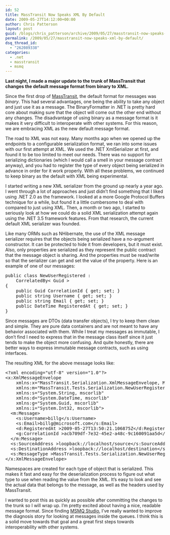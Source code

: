 ```yaml
---
id: 52
title: MassTransit Now Speaks XML By Default
date: 2009-05-27T14:12:00+00:00
author: Chris Patterson
layout: post
guid: /blogs/chris_patterson/archive/2009/05/27/masstransit-now-speaks-xml-by-default.aspx
permalink: /2009/05/27/masstransit-now-speaks-xml-by-default/
dsq_thread_id:
  - "262089338"
categories:
  - .net
  - masstransit
  - msmq
---
```

**Last night, I made a major update to the trunk of MassTransit that changes the default message format from binary to XML.** 

Since the first drop of [MassTransit](http://code.google.com/p/masstransit/), the default format for messages was _binary_. This had several advantages, one being the ability to take any object and just use it as a message. The BinaryFormatter in .NET is pretty hard core about making sure that the object will come out the other end without any changes. The disadvantage of using binary as a message format is it makes it very difficult to interoperate with other systems. For this reason, we are embracing XML as the new default message format. 

The road to XML was not easy. Many months ago when we opened up the endpoints to a configurable serialization format, we ran into some issues with our first attempt at XML. We used the .NET XmlSerializer at first, and found it to be too limited to meet our needs. There was no support for serializing dictionaries (which I would call a smell in your message contract anyway), and you had to register the type of every object being serialized in advance in order for it work properly. With all these problems, we continued to keep binary as the default with XML being experimental. 

I started writing a new XML serializer from the ground up nearly a year ago. I went through a lot of approaches and just didn&#8217;t find something that I liked using .NET 2.0 as the framework. I looked at a more Google Protocol Buffers technique for a while, but found it a little cumbersome to deal with compared to just using XML. Then, a month or two ago, I started to seriously look at how we could do a solid XML serialization attempt again using the .NET 3.5 framework features. From that research, the current default XML serializer was founded. 

Like many ORMs such as NHibernate, the use of the XML message serializer requires that the objects being serialized have a no-argument constructor. It can be protected to hide it from developers, but it must exist. Also, only properties are serialized as they represent the public contract that the message object is sharing. And the properties must be read/write so that the serializer can get and set the value of the property. Here is an example of one of our messages: 

<pre>public class NewUserRegistered : 
	CorrelatedBy&lt; Guid &gt;
{
	public Guid CorrelationId { get; set; }
	public string Username { get; set; }
	public string Email { get; set; }
	public DateTime RegisteredAt { get; set; }
}
</pre>

Since messages are DTOs (data transfer objects), I try to keep them clean and simple. They are pure data containers and are not meant to have any behavior associated with them. While I treat my messages as immutable, I don&#8217;t find I need to express that in the message class itself since it just tends to make the object more confusing. And quite honestly, there are better ways to express immutable message contracts, such as using interfaces. 

The resulting XML for the above message looks like: 

<pre>&lt;?xml encoding="utf-8" version="1.0"?&gt;
&lt;x:XmlMessageEnvelope 
	xmlns:x="MassTransit.Serialization.XmlMessageEnvelope, MassTransit"
	xmlns:m="MassTransit.Tests.Serialization.NewUserRegistered, MassTransit.Tests" 
	xmlns:s="System.String, mscorlib" 
	xmlns:d="System.DateTime, mscorlib" 
	xmlns:g="System.Guid, mscorlib" 
	xmlns:i="System.Int32, mscorlib"&gt;
  &lt;m:Message&gt;
    &lt;s:Username&gt;billg&lt;/s:Username&gt;
    &lt;s:Email&gt;billg@microsoft.com&lt;/s:Email&gt;
    &lt;d:RegisteredAt &gt;2009-05-27T13:50:21.106875Z&lt;/d:RegisteredAt&gt;
    &lt;g:CorrelationId &gt;acb709df-7e32-45e2-a48c-9c160091aa5d&lt;/g:CorrelationId&gt;
  &lt;/m:Message&gt;
  &lt;s:SourceAddress &gt;loopback://localhost/source&lt;/s:SourceAddress&gt;
  &lt;s:DestinationAddress &gt;loopback://localhost/destination&lt;/s:DestinationAddress&gt;
  &lt;s:MessageType &gt;MassTransit.Tests.Serialization.NewUserRegistered, MassTransit.Tests&lt;/s:MessageType&gt;
&lt;/x:XmlMessageEnvelope&gt;
</pre>

Namespaces are created for each type of object that is serialized. This makes it fast and easy for the deserialization process to figure out what type to use when reading the value from the XML. It&#8217;s easy to look and see the actual data that belongs to the message, as well as the headers used by MassTransit. 

I wanted to post this as quickly as possible after committing the changes to the trunk so I will wrap up. I&#8217;m pretty excited about having a nice, readable message format. Since finding [MSMQ Studio](http://www.geekproject.com/tools.aspx#10), I&#8217;ve really wanted to improve the diagnosis story for looking at messages inside the queues. I think this is a solid move towards that goal and a great first steps towards interoperability with other systems.